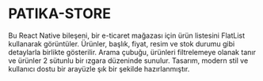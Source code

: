 ﻿# PATIKA-STORE
Bu React Native bileşeni, bir e-ticaret mağazası için ürün listesini FlatList kullanarak görüntüler. Ürünler, başlık, fiyat, resim ve stok durumu gibi detaylarla birlikte gösterilir. Arama çubuğu, ürünleri filtrelemeye olanak tanır ve ürünler 2 sütunlu bir ızgara düzeninde sunulur. Tasarım, modern stil ve kullanıcı dostu bir arayüzle şık bir şekilde hazırlanmıştır.
